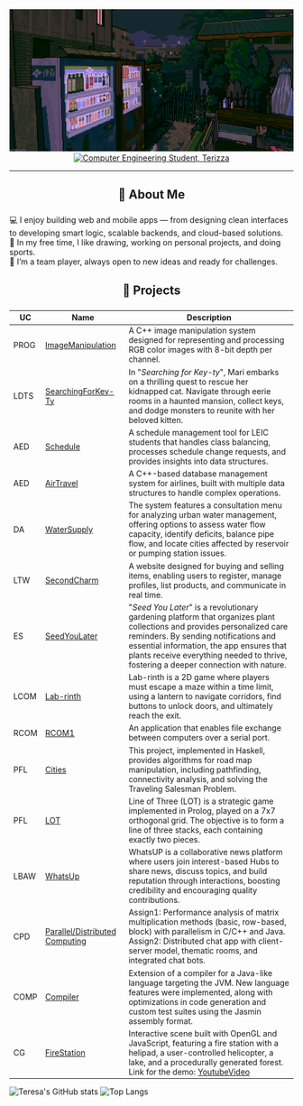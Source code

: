 <div align="center">
    <img src="https://github.com/JoshuaThadi/Wall-E-Desk/blob/main/pixel-Art-3/drink.gif" width="600">
</div>

<div align="center">
    <a href="https://git.io/typing-svg"><img src="https://readme-typing-svg.demolab.com?font=Cedarville+Cursive&color=%23660020&size=30&center=true&vCenter=true&width=500&lines=I'm+Teresa;Informatic+Engineering+Student" alt="Computer Engineering Student, Terizza"></a>
</div>

---

###

<h2 align="center">🌟 About Me</h2>

###

💻 I enjoy building web and mobile apps — from designing clean interfaces to developing smart logic, scalable backends, and cloud-based solutions.<br>
🎨 In my free time, I like drawing, working on personal projects, and doing sports. <br>
🤝 I’m a team player, always open to new ideas and ready for challenges.
###

<h2 align="center"> 🚀 Projects</h2>

###

| UC   | Name                                                 | Description |
|------|------------------------------------------------------|-------------|
| PROG   | [ImageManipulation](https://github.com/teresaam7/PROJECT_PROG)   | A C++ image manipulation system designed for representing and processing RGB color images with 8-bit depth per channel.       |
| LDTS | [SearchingForKey-Ty](https://github.com/teresaam7/project-l04gr08)           | In "_Searching for Key-ty_", Mari embarks on a thrilling quest to rescue her kidnapped cat. Navigate through eerie rooms in a haunted mansion, collect keys, and dodge monsters to reunite with her beloved kitten.         |
| AED  | [Schedule](https://github.com/teresaam7/Schedule_aed) | A schedule management tool for LEIC students that handles class balancing, processes schedule change requests, and provides insights into data structures.       |
| AED  | [AirTravel](https://github.com/teresaam7/AirTravel_aed)       | A C++-based database management system for airlines, built with multiple data structures to handle complex operations.      |
| DA   | [WaterSupply](https://github.com/teresaam7/waterSupply_da)| The system features a consultation menu for analyzing urban water management, offering options to assess water flow capacity, identify deficits, balance pipe flow, and locate cities affected by reservoir or pumping station issues.       |
| LTW  | [SecondCharm](https://github.com/teresaam7/ltw-project-2024-ltw04g04) | A website designed for buying and selling items, enabling users to register, manage profiles, list products, and communicate in real time. |
| ES   | [SeedYouLater](https://github.com/FEUP-LEIC-ES-2023-24/2LEIC04T3) | "_Seed You Later_" is a revolutionary gardening platform that organizes plant collections and provides personalized care reminders. By sending notifications and essential information, the app ensures that plants receive everything needed to thrive, fostering a deeper connection with nature. |
| LCOM  | [Lab-rinth](https://github.com/teresaam7/Lab-rinth_lcom) | Lab-rinth is a 2D game where players must escape a maze within a time limit, using a lantern to navigate corridors, find buttons to unlock doors, and ultimately reach the exit. |
| RCOM  | [RCOM1](https://github.com/teresaam7/rcom-proj1) | An application that enables file exchange between computers over a serial port. |
| PFL  | [Cities](https://github.com/teresaam7/pfl-proj1) | This project, implemented in Haskell, provides algorithms for road map manipulation, including pathfinding, connectivity analysis, and solving the Traveling Salesman Problem.  |
| PFL  | [LOT](https://github.com/teresaam7/pfl-proj2) | Line of Three (LOT) is a strategic game implemented in Prolog, played on a 7x7 orthogonal grid. The objective is to form a line of three stacks, each containing exactly two pieces.  |
| LBAW | [WhatsUp](https://github.com/teresaam7/WhatsUp) | WhatsUP is a collaborative news platform where users join interest-based Hubs to share news, discuss topics, and build reputation through interactions, boosting credibility and encouraging quality contributions. |
| CPD | [Parallel/Distributed Computing](https://github.com/teresaam7/cpd-g18) | Assign1: Performance analysis of matrix multiplication methods (basic, row-based, block) with parallelism in C/C++ and Java. Assign2: Distributed chat app with client-server model, thematic rooms, and integrated chat bots. |
| COMP | [Compiler](https://github.com/teresaam7/comp2025-5e) | Extension of a compiler for a Java-like language targeting the JVM. New language features were implemented, along with optimizations in code generation and custom test suites using the Jasmin assembly format. |
| CG | [FireStation](https://github.com/teresaam7/cg-t05-g07) | Interactive scene built with OpenGL and JavaScript, featuring a fire station with a helipad, a user-controlled helicopter, a lake, and a procedurally generated forest. Link for the demo: [YoutubeVideo](https://www.youtube.com/watch?v=Alm6Kqazb-8)  |



![Teresa's GitHub stats](https://github-readme-stats.vercel.app/api?username=teresaam7&show_icons=true&theme=monokai) 
![Top Langs](https://github-readme-stats.vercel.app/api/top-langs/?username=teresaam7&layout=compact&theme=monokai&langs_count=8)

